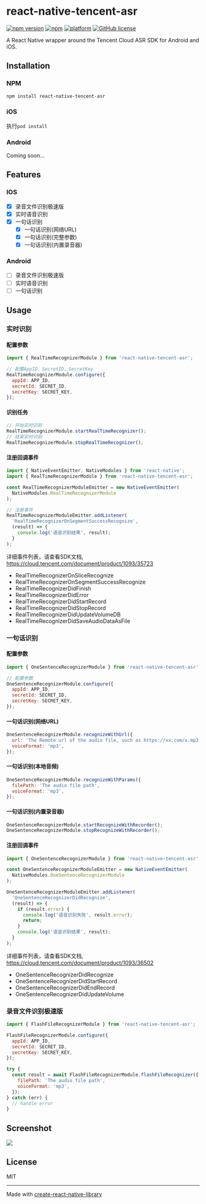 # react-native-tencent-asr

[![npm version](https://img.shields.io/npm/v/react-native-tencent-asr.svg?style=flat)](https://www.npmjs.com/package/react-native-tencent-asr)
[![npm](https://img.shields.io/npm/dm/react-native-tencent-asr.svg)](https://www.npmjs.com/package/react-native-tencent-asr)
[![platform](https://img.shields.io/badge/platform-iOS%2FAndroid-lightgrey.svg?style=flat)](https://github.com/narol1024/react-native-tencent-asr)
[![GitHub license](https://img.shields.io/github/license/mashape/apistatus.svg?style=flat)](https://github.com/narol1024/react-native-tencent-asr/blob/main/LICENSE)

A React Native wrapper around the Tencent Cloud ASR SDK for Android and iOS.

## Installation

### NPM

```sh
npm install react-native-tencent-asr
```

### iOS

执行`pod install`

### Android

Coming soon...

## Features

### IOS

- [x] 录音文件识别极速版
- [x] 实时语音识别
- [x] 一句话识别
  - [x] 一句话识别(网络URL)
  - [x] 一句话识别(完整参数)
  - [x] 一句话识别(内置录音器)

### Android

- [ ] 录音文件识别极速版
- [ ] 实时语音识别
- [ ] 一句话识别

## Usage

### 实时识别

#### 配置参数

```javascript
import { RealTimeRecognizerModule } from 'react-native-tencent-asr';

// 配置AppID、SecretID、SecretKey
RealTimeRecognizerModule.configure({
  appId: APP_ID,
  secretId: SECRET_ID,
  secretKey: SECRET_KEY,
});
```

#### 识别任务

```javascript
// 开始实时识别
RealTimeRecognizerModule.startRealTimeRecognizer();
// 结束实时识别
RealTimeRecognizerModule.stopRealTimeRecognizer();
```

#### 注册回调事件

```javascript
import { NativeEventEmitter, NativeModules } from 'react-native';
import { RealTimeRecognizerModule } from 'react-native-tencent-asr';

const RealTimeRecognizerModuleEmitter = new NativeEventEmitter(
  NativeModules.RealTimeRecognizerModule
);

// 注册事件
RealTimeRecognizerModuleEmitter.addListener(
  'RealTimeRecognizerOnSegmentSuccessRecognize',
  (result) => {
    console.log('语音识别结果', result);
  }
);
```

详细事件列表，请查看SDK文档, https://cloud.tencent.com/document/product/1093/35723

- RealTimeRecognizerOnSliceRecognize
- RealTimeRecognizerOnSegmentSuccessRecognize
- RealTimeRecognizerDidFinish
- RealTimeRecognizerDidError
- RealTimeRecognizerDidStartRecord
- RealTimeRecognizerDidStopRecord
- RealTimeRecognizerDidUpdateVolumeDB
- RealTimeRecognizerDidSaveAudioDataAsFile

### 一句话识别

#### 配置参数

```javascript
import { OneSentenceRecognizerModule } from 'react-native-tencent-asr';

// 配置参数
OneSentenceRecognizerModule.configure({
  appId: APP_ID,
  secretId: SECRET_ID,
  secretKey: SECRET_KEY,
});
```

#### 一句话识别(网络URL)

```javascript
OneSentenceRecognizerModule.recognizeWithUrl({
  url: 'The Remote url of the audio file, such as https://xx.com/x.mp3',
  voiceFormat: 'mp3',
});
```

#### 一句话识别(本地音频)

```javascript
OneSentenceRecognizerModule.recognizeWithParams({
  filePath: 'The audio file path',
  voiceFormat: 'mp3',
});
```

#### 一句话识别(内置录音器)

```javascript
OneSentenceRecognizerModule.startRecognizeWithRecorder();
OneSentenceRecognizerModule.stopRecognizeWithRecorder();
```

#### 注册回调事件

```javascript
import { OneSentenceRecognizerModule } from 'react-native-tencent-asr';

const OneSentenceRecognizerModuleEmitter = new NativeEventEmitter(
  NativeModules.OneSentenceRecognizerModule
);

OneSentenceRecognizerModuleEmitter.addListener(
  'OneSentenceRecognizerDidRecognize',
  (result) => {
    if (result.error) {
      console.log('语音识别失败', result.error);
      return;
    }
    console.log('语音识别结果', result);
  }
);
```

详细事件列表，请查看SDK文档, https://cloud.tencent.com/document/product/1093/36502

- OneSentenceRecognizerDidRecognize
- OneSentenceRecognizerDidStartRecord
- OneSentenceRecognizerDidEndRecord
- OneSentenceRecognizerDidUpdateVolume

### 录音文件识别极速版

```javascript
import { FlashFileRecognizerModule } from 'react-native-tencent-asr';

FlashFileRecognizerModule.configure({
  appId: APP_ID,
  secretId: SECRET_ID,
  secretKey: SECRET_KEY,
});

try {
  const result = await FlashFileRecognizerModule.flashFileRecognizer({
    filePath: 'The audio file path',
    voiceFormat: 'mp3',
  });
} catch (err) {
  // handle error
}
```

## Screenshot

![](https://narol-blog.oss-cn-beijing.aliyuncs.com/blog-img/202405021925507.png)

## License

MIT

---

Made with [create-react-native-library](https://github.com/callstack/react-native-builder-bob)
